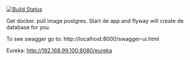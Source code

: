 [![Build Status](https://travis-ci.org/danielocanaheredia/demoSpring.svg?branch=master)](https://travis-ci.org/danielocanaheredia/demoSpring)

Get docker.
pull image postgres.
Start de app and flyway will create de database for you.

To see swagger go to:
http://localhost:8000/swagger-ui.html

Eureka:
http://192.168.99.100:8080/eureka
